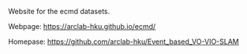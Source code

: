 Website for the ecmd datasets.

Webpage: https://arclab-hku.github.io/ecmd/

Homepase: https://github.com/arclab-hku/Event_based_VO-VIO-SLAM
